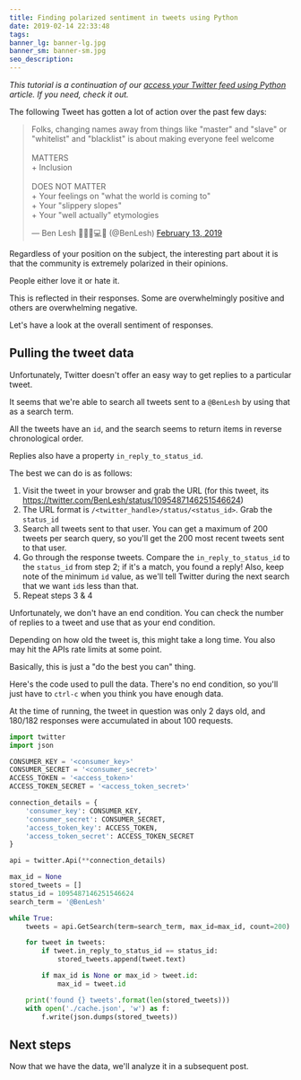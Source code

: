 ```yaml
---
title: Finding polarized sentiment in tweets using Python
date: 2019-02-14 22:33:48
tags:
banner_lg: banner-lg.jpg
banner_sm: banner-sm.jpg
seo_description:
---
```



_This tutorial is a continuation of our [access your Twitter feed using Python](/access-twitter-using-python/) article. If you need, check it out._

The following Tweet has gotten a lot of action over the past few days:

<blockquote class="twitter-tweet" data-lang="en"><p lang="en" dir="ltr">Folks, changing names away from things like &quot;master&quot; and &quot;slave&quot; or &quot;whitelist&quot; and &quot;blacklist&quot; is about making everyone feel welcome<br><br>MATTERS<br>+ Inclusion<br><br>DOES NOT MATTER<br>+ Your feelings on &quot;what the world is coming to&quot;<br>+ Your &quot;slippery slopes&quot;<br>+ Your &quot;well actually&quot; etymologies</p>&mdash; Ben Lesh 🧢🏋️‍♂️💻🎨 (@BenLesh) <a href="https://twitter.com/BenLesh/status/1095487146251546624?ref_src=twsrc%5Etfw">February 13, 2019</a></blockquote>
<script async src="https://platform.twitter.com/widgets.js" charset="utf-8"></script>

Regardless of your position on the subject, the interesting part about it is that the community is extremely polarized in their opinions.

People either love it or hate it.

This is reflected in their responses. Some are overwhelmingly positive and others are overwhelming negative.

Let's have a look at the overall sentiment of responses.

## Pulling the tweet data

Unfortunately, Twitter doesn't offer an easy way to get replies to a particular tweet.

It seems that we're able to search all tweets sent to a `@BenLesh` by using that as a search term.

All the tweets have an `id`, and the search seems to return items in reverse chronological order.  

Replies also have a property `in_reply_to_status_id`.

The best we can do is as follows:

1. Visit the tweet in your browser and grab the URL (for this tweet, its https://twitter.com/BenLesh/status/1095487146251546624)
2. The URL format is `/<twitter_handle>/status/<status_id>`.  Grab the `status_id`
3. Search all tweets sent to that user. You can get a maximum of 200 tweets per search query, so you'll get the 200 most recent tweets sent to that user.
4. Go through the response tweets. Compare the `in_reply_to_status_id` to the `status_id` from step 2; if it's a match, you found a reply! Also, keep note of the minimum `id` value, as we'll tell Twitter during the next search that we want `id`s less than that.
5. Repeat steps 3 & 4

Unfortunately, we don't have an end condition. You can check the number of replies to a tweet and use that as your end condition. 

Depending on how old the tweet is, this might take a long time. You also may hit the APIs rate limits at some point.

Basically, this is just a "do the best you can" thing.

Here's the code used to pull the data. There's no end condition, so you'll just have to `ctrl-c` when you think you have enough data.

At the time of running, the tweet in question was only 2 days old, and 180/182 responses were accumulated in about 100 requests.

```python
import twitter
import json

CONSUMER_KEY = '<consumer_key>'
CONSUMER_SECRET = '<consumer_secret>'
ACCESS_TOKEN = '<access_token>'
ACCESS_TOKEN_SECRET = '<access_token_secret>'

connection_details = {
	'consumer_key': CONSUMER_KEY,
	'consumer_secret': CONSUMER_SECRET,
	'access_token_key': ACCESS_TOKEN,
	'access_token_secret': ACCESS_TOKEN_SECRET
}

api = twitter.Api(**connection_details)

max_id = None
stored_tweets = []
status_id = 1095487146251546624
search_term = '@BenLesh'

while True:
	tweets = api.GetSearch(term=search_term, max_id=max_id, count=200)

	for tweet in tweets:
		if tweet.in_reply_to_status_id == status_id:
			stored_tweets.append(tweet.text)

		if max_id is None or max_id > tweet.id:
			max_id = tweet.id

	print('found {} tweets'.format(len(stored_tweets)))
	with open('./cache.json', 'w') as f:
		f.write(json.dumps(stored_tweets))
```

## Next steps

Now that we have the data, we'll analyze it in a subsequent post.